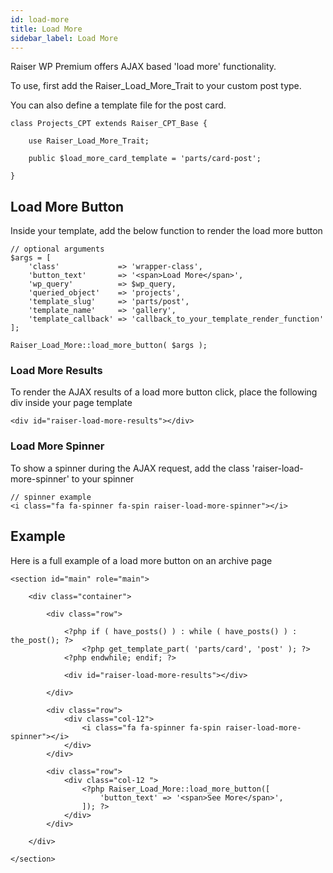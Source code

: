 ```yaml
---
id: load-more
title: Load More
sidebar_label: Load More
---
```


Raiser WP Premium offers AJAX based 'load more' functionality.

To use, first add the Raiser_Load_More_Trait to your custom post type.

You can also define a template file for the post card.

```
class Projects_CPT extends Raiser_CPT_Base {

	use Raiser_Load_More_Trait;

	public $load_more_card_template = 'parts/card-post';

}
```

## Load More Button

Inside your template, add the below function to render the load more button

```
// optional arguments
$args = [
	'class'				=> 'wrapper-class',
	'button_text' 		=> '<span>Load More</span>',
	'wp_query'			=> $wp_query,
	'queried_object'	=> 'projects',
	'template_slug'		=> 'parts/post',
	'template_name'		=> 'gallery',
	'template_callback'	=> 'callback_to_your_template_render_function'
];

Raiser_Load_More::load_more_button( $args );
```

### Load More Results

To render the AJAX results of a load more button click, place the following div inside your page template

```
<div id="raiser-load-more-results"></div>
```

### Load More Spinner

To show a spinner during the AJAX request, add the class 'raiser-load-more-spinner' to your spinner

```
// spinner example
<i class="fa fa-spinner fa-spin raiser-load-more-spinner"></i>
```

## Example

Here is a full example of a load more button on an archive page
```
<section id="main" role="main">

    <div class="container">

		<div class="row">

			<?php if ( have_posts() ) : while ( have_posts() ) : the_post(); ?>
				<?php get_template_part( 'parts/card', 'post' ); ?>
			<?php endwhile; endif; ?>

			<div id="raiser-load-more-results"></div>

		</div>

		<div class="row">
			<div class="col-12">
				<i class="fa fa-spinner fa-spin raiser-load-more-spinner"></i>
			</div>
		</div>

		<div class="row">
			<div class="col-12 ">
				<?php Raiser_Load_More::load_more_button([
					'button_text' => '<span>See More</span>',
				]); ?>
			</div>
		</div>

    </div>

</section>
```
